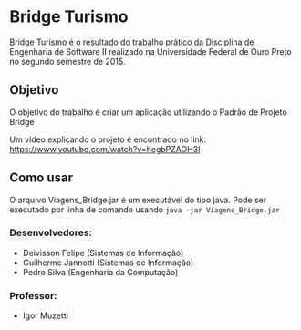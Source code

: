 # Bridge Turismo
Bridge Turismo é o resultado do trabalho prático da Disciplina de Engenharia de Software II realizado na Universidade Federal de Ouro Preto no segundo semestre de 2015.
## Objetivo
O objetivo do trabalho é criar um aplicação utilizando o Padrão de Projeto Bridge

Um vídeo explicando o projeto é encontrado no link: https://www.youtube.com/watch?v=hegbPZAOH3I

## Como usar
O arquivo Viagens_Bridge.jar é um executável do tipo java. Pode ser executado por linha de comando usando `java -jar Viagens_Bridge.jar`

### Desenvolvedores:
* Deivisson Felipe (Sistemas de Informação)
* Guilherme Jannotti (Sistemas de Informação)
* Pedro Silva (Engenharia da Computação)

### Professor:
* Igor Muzetti


